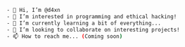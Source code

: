 ```sh
- 👋 Hi, I’m @d4xn
- 👀 I’m interested in programming and ethical hacking!
- 🌱 I’m currently learning a bit of everything...
- 💞️ I’m looking to collaborate on interesting projects!
- 📫 How to reach me... (Coming soon)
```

<!---
d4xn/d4xn is a ✨ special ✨ repository because its `README.md` (this file) appears on your GitHub profile.
You can click the Preview link to take a look at your changes.
--->
